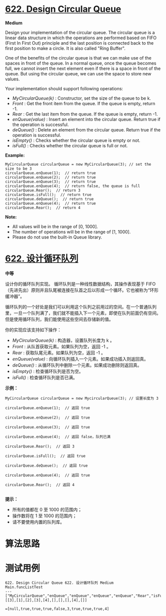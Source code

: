 # [622. Design Circular Queue][enTitle]

**Medium**

Design your implementation of the circular queue. The circular queue is a linear data structure in which the operations are performed based on FIFO (First In First Out) principle and the last position is connected back to the first position to make a circle. It is also called "Ring Buffer".

One of the benefits of the circular queue is that we can make use of the spaces in front of the queue. In a normal queue, once the queue becomes full, we cannot insert the next element even if there is a space in front of the queue. But using the circular queue, we can use the space to store new values.

Your implementation should support following operations:

-  *MyCircularQueue(k)* : Constructor, set the size of the queue to be k. 
-  *Front* : Get the front item from the queue. If the queue is empty, return -1. 
-  *Rear* : Get the last item from the queue. If the queue is empty, return -1. 
-  *enQueue(value)* : Insert an element into the circular queue. Return true if the operation is successful. 
-  *deQueue()* : Delete an element from the circular queue. Return true if the operation is successful. 
-  *isEmpty()* : Checks whether the circular queue is empty or not. 
-  *isFull()* : Checks whether the circular queue is full or not.



**Example:** 

```
MyCircularQueue circularQueue = new MyCircularQueue(3); // set the size to be 3
circularQueue.enQueue(1);  // return true
circularQueue.enQueue(2);  // return true
circularQueue.enQueue(3);  // return true
circularQueue.enQueue(4);  // return false, the queue is full
circularQueue.Rear();  // return 3
circularQueue.isFull();  // return true
circularQueue.deQueue();  // return true
circularQueue.enQueue(4);  // return true
circularQueue.Rear();  // return 4

```

**Note:** 

- All values will be in the range of [0, 1000]. 
- The number of operations will be in the range of [1, 1000]. 
- Please do not use the built-in Queue library.
# [622. 设计循环队列][cnTitle]

**中等**

设计你的循环队列实现。 循环队列是一种线性数据结构，其操作表现基于 FIFO（先进先出）原则并且队尾被连接在队首之后以形成一个循环。它也被称为“环形缓冲器”。

循环队列的一个好处是我们可以利用这个队列之前用过的空间。在一个普通队列里，一旦一个队列满了，我们就不能插入下一个元素，即使在队列前面仍有空间。但是使用循环队列，我们能使用这些空间去存储新的值。

你的实现应该支持如下操作：

-  *MyCircularQueue(k)* : 构造器，设置队列长度为 k 。 
-  *Front* : 从队首获取元素。如果队列为空，返回 -1 。 
-  *Rear* : 获取队尾元素。如果队列为空，返回 -1 。 
-  *enQueue(value)* : 向循环队列插入一个元素。如果成功插入则返回真。 
-  *deQueue()* : 从循环队列中删除一个元素。如果成功删除则返回真。 
-  *isEmpty()* : 检查循环队列是否为空。 
-  *isFull()* : 检查循环队列是否已满。



**示例：** 

```
MyCircularQueue circularQueue = new MycircularQueue(3); // 设置长度为 3

circularQueue.enQueue(1);  // 返回 true

circularQueue.enQueue(2);  // 返回 true

circularQueue.enQueue(3);  // 返回 true

circularQueue.enQueue(4);  // 返回 false，队列已满

circularQueue.Rear();  // 返回 3

circularQueue.isFull();  // 返回 true

circularQueue.deQueue();  // 返回 true

circularQueue.enQueue(4);  // 返回 true

circularQueue.Rear();  // 返回 4
 
```



**提示：** 

- 所有的值都在 0 至 1000 的范围内； 
- 操作数将在 1 至 1000 的范围内； 
- 请不要使用内置的队列库。


# 算法思路

# 测试用例
```
622. Design Circular Queue 622. 设计循环队列 Medium
Main.funcListTest
---
["MyCircularQueue","enQueue","enQueue","enQueue","enQueue","Rear","isFull","deQueue","enQueue","Rear"]
[[3],[1],[2],[3],[4],[],[],[],[4],[]]

=[null,true,true,true,false,3,true,true,true,4]
```

[enTitle]: https://leetcode.com/problems/design-circular-queue/
[cnTitle]: https://leetcode-cn.com/problems/design-circular-queue/
